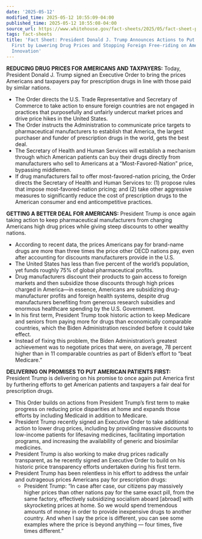 ```yaml
---
date: '2025-05-12'
modified_time: 2025-05-12 10:55:09-04:00
published_time: 2025-05-12 10:55:08-04:00
source_url: https://www.whitehouse.gov/fact-sheets/2025/05/fact-sheet-president-donald-j-trump-announces-actions-to-put-american-patients-first-by-lowering-drug-prices-and-stopping-foreign-free-riding-on-american-pharmaceutical-innovation/
tags: fact-sheets
title: 'Fact Sheet: President Donald J. Trump Announces Actions to Put American Patients
  First by Lowering Drug Prices and Stopping Foreign Free-riding on American Pharmaceutical
  Innovation'
---
```

 
**REDUCING DRUG PRICES FOR AMERICANS AND TAXPAYERS:** Today, President
Donald J. Trump signed an Executive Order to bring the prices Americans
and taxpayers pay for prescription drugs in line with those paid by
similar nations.

-   The Order directs the U.S. Trade Representative and Secretary of
    Commerce to take action to ensure foreign countries are not engaged
    in practices that purposefully and unfairly undercut market prices
    and drive price hikes in the United States.
-   The Order instructs the Administration to communicate price targets
    to pharmaceutical manufacturers to establish that America, the
    largest purchaser and funder of prescription drugs in the world,
    gets the best deal.
-   The Secretary of Health and Human Services will establish a
    mechanism through which American patients can buy their drugs
    directly from manufacturers who sell to Americans at a
    “Most-Favored-Nation” price, bypassing middlemen.
-   If drug manufacturers fail to offer most-favored-nation pricing, the
    Order directs the Secretary of Health and Human Services to: (1)
    propose rules that impose most-favored-nation pricing; and (2) take
    other aggressive measures to significantly reduce the cost of
    prescription drugs to the American consumer and end anticompetitive
    practices.

**GETTING A BETTER DEAL FOR AMERICANS:** President Trump is once again
taking action to keep pharmaceutical manufacturers from charging
Americans high drug prices while giving steep discounts to other wealthy
nations.

-   According to recent data, the prices Americans pay for brand-name
    drugs are more than three times the price other OECD nations pay,
    even after accounting for discounts manufacturers provide in the
    U.S.
-   The United States has less than five percent of the world’s
    population, yet funds roughly 75% of global pharmaceutical profits.
-   Drug manufacturers discount their products to gain access to foreign
    markets and then subsidize those discounts through high prices
    charged in America—in essence, Americans are subsidizing
    drug-manufacturer profits and foreign health systems, despite drug
    manufacturers benefiting from generous research subsidies and
    enormous healthcare spending by the U.S. Government.
-   In his first term, President Trump took historic action to keep
    Medicare and seniors from paying more for drugs than economically
    comparable countries, which the Biden Administration rescinded
    before it could take effect.
-   Instead of fixing this problem, the Biden Administration’s greatest
    achievement was to negotiate prices that were, on average, 78
    percent higher than in 11 comparable countries as part of Biden’s
    effort to “beat Medicare.”

**DELIVERING ON PROMISES TO PUT AMERICAN PATIENTS FIRST:** President
Trump is delivering on his promise to once again put America first by
furthering efforts to get American patients and taxpayers a fair deal
for prescription drugs.

-   This Order builds on actions from President Trump’s first term to
    make progress on reducing price disparities at home and expands
    those efforts by including Medicaid in addition to Medicare. 
-   President Trump recently signed an Executive Order to take
    additional action to lower drug prices, including by providing
    massive discounts to low-income patients for lifesaving medicines,
    facilitating importation programs, and increasing the availability
    of generic and biosimilar medicines.
-   President Trump is also working to make drug prices radically
    transparent, as he recently signed an Executive Order to build on
    his historic price transparency efforts undertaken during his first
    term.
-   President Trump has been relentless in his effort to address the
    unfair and outrageous prices Americans pay for prescription drugs:
    -   President Trump: “In case after case, our citizens pay massively
        higher prices than other nations pay for the same exact pill,
        from the same factory, effectively subsidizing socialism aboard
        \[abroad\] with skyrocketing prices at home. So we would spend
        tremendous amounts of money in order to provide inexpensive
        drugs to another country. And when I say the price is different,
        you can see some examples where the price is beyond anything —
        four times, five times different.”

